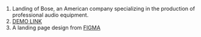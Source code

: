 1. Landing of Bose, an American company specializing in the production of professional audio equipment.
2. [DEMO LINK](https://PavlovaOlena.github.io/landing_bose/)
3. A landing page design from [FIGMA](https://www.figma.com/file/OMjQNb3hg1LKMV4OwyQ3Ao/BOSE?node-id=0%3A1&mode=dev)
